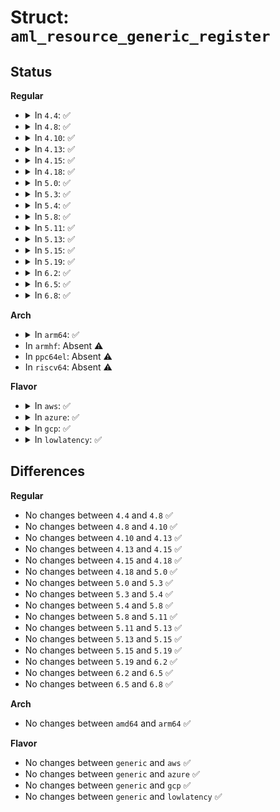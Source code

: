 # Struct: <code>aml_resource_generic_register</code>

## Status
<b>Regular</b>
<ul>
<li>
<details>
<summary>In <code>4.4</code>: ✅</summary>

```c
struct aml_resource_generic_register {
    u8 descriptor_type;
    u16 resource_length;
    u8 address_space_id;
    u8 bit_width;
    u8 bit_offset;
    u8 access_size;
    u64 address;
};
```
</details>
</li>
<li>
<details>
<summary>In <code>4.8</code>: ✅</summary>

```c
struct aml_resource_generic_register {
    u8 descriptor_type;
    u16 resource_length;
    u8 address_space_id;
    u8 bit_width;
    u8 bit_offset;
    u8 access_size;
    u64 address;
};
```
</details>
</li>
<li>
<details>
<summary>In <code>4.10</code>: ✅</summary>

```c
struct aml_resource_generic_register {
    u8 descriptor_type;
    u16 resource_length;
    u8 address_space_id;
    u8 bit_width;
    u8 bit_offset;
    u8 access_size;
    u64 address;
};
```
</details>
</li>
<li>
<details>
<summary>In <code>4.13</code>: ✅</summary>

```c
struct aml_resource_generic_register {
    u8 descriptor_type;
    u16 resource_length;
    u8 address_space_id;
    u8 bit_width;
    u8 bit_offset;
    u8 access_size;
    u64 address;
};
```
</details>
</li>
<li>
<details>
<summary>In <code>4.15</code>: ✅</summary>

```c
struct aml_resource_generic_register {
    u8 descriptor_type;
    u16 resource_length;
    u8 address_space_id;
    u8 bit_width;
    u8 bit_offset;
    u8 access_size;
    u64 address;
};
```
</details>
</li>
<li>
<details>
<summary>In <code>4.18</code>: ✅</summary>

```c
struct aml_resource_generic_register {
    u8 descriptor_type;
    u16 resource_length;
    u8 address_space_id;
    u8 bit_width;
    u8 bit_offset;
    u8 access_size;
    u64 address;
};
```
</details>
</li>
<li>
<details>
<summary>In <code>5.0</code>: ✅</summary>

```c
struct aml_resource_generic_register {
    u8 descriptor_type;
    u16 resource_length;
    u8 address_space_id;
    u8 bit_width;
    u8 bit_offset;
    u8 access_size;
    u64 address;
};
```
</details>
</li>
<li>
<details>
<summary>In <code>5.3</code>: ✅</summary>

```c
struct aml_resource_generic_register {
    u8 descriptor_type;
    u16 resource_length;
    u8 address_space_id;
    u8 bit_width;
    u8 bit_offset;
    u8 access_size;
    u64 address;
};
```
</details>
</li>
<li>
<details>
<summary>In <code>5.4</code>: ✅</summary>

```c
struct aml_resource_generic_register {
    u8 descriptor_type;
    u16 resource_length;
    u8 address_space_id;
    u8 bit_width;
    u8 bit_offset;
    u8 access_size;
    u64 address;
};
```
</details>
</li>
<li>
<details>
<summary>In <code>5.8</code>: ✅</summary>

```c
struct aml_resource_generic_register {
    u8 descriptor_type;
    u16 resource_length;
    u8 address_space_id;
    u8 bit_width;
    u8 bit_offset;
    u8 access_size;
    u64 address;
};
```
</details>
</li>
<li>
<details>
<summary>In <code>5.11</code>: ✅</summary>

```c
struct aml_resource_generic_register {
    u8 descriptor_type;
    u16 resource_length;
    u8 address_space_id;
    u8 bit_width;
    u8 bit_offset;
    u8 access_size;
    u64 address;
};
```
</details>
</li>
<li>
<details>
<summary>In <code>5.13</code>: ✅</summary>

```c
struct aml_resource_generic_register {
    u8 descriptor_type;
    u16 resource_length;
    u8 address_space_id;
    u8 bit_width;
    u8 bit_offset;
    u8 access_size;
    u64 address;
};
```
</details>
</li>
<li>
<details>
<summary>In <code>5.15</code>: ✅</summary>

```c
struct aml_resource_generic_register {
    u8 descriptor_type;
    u16 resource_length;
    u8 address_space_id;
    u8 bit_width;
    u8 bit_offset;
    u8 access_size;
    u64 address;
};
```
</details>
</li>
<li>
<details>
<summary>In <code>5.19</code>: ✅</summary>

```c
struct aml_resource_generic_register {
    u8 descriptor_type;
    u16 resource_length;
    u8 address_space_id;
    u8 bit_width;
    u8 bit_offset;
    u8 access_size;
    u64 address;
};
```
</details>
</li>
<li>
<details>
<summary>In <code>6.2</code>: ✅</summary>

```c
struct aml_resource_generic_register {
    u8 descriptor_type;
    u16 resource_length;
    u8 address_space_id;
    u8 bit_width;
    u8 bit_offset;
    u8 access_size;
    u64 address;
};
```
</details>
</li>
<li>
<details>
<summary>In <code>6.5</code>: ✅</summary>

```c
struct aml_resource_generic_register {
    u8 descriptor_type;
    u16 resource_length;
    u8 address_space_id;
    u8 bit_width;
    u8 bit_offset;
    u8 access_size;
    u64 address;
};
```
</details>
</li>
<li>
<details>
<summary>In <code>6.8</code>: ✅</summary>

```c
struct aml_resource_generic_register {
    u8 descriptor_type;
    u16 resource_length;
    u8 address_space_id;
    u8 bit_width;
    u8 bit_offset;
    u8 access_size;
    u64 address;
};
```
</details>
</li>
</ul>
<b>Arch</b>
<ul>
<li>
<details>
<summary>In <code>arm64</code>: ✅</summary>

```c
struct aml_resource_generic_register {
    u8 descriptor_type;
    u16 resource_length;
    u8 address_space_id;
    u8 bit_width;
    u8 bit_offset;
    u8 access_size;
    u64 address;
};
```
</details>
</li>
<li>
In <code>armhf</code>: Absent ⚠️
</li>
<li>
In <code>ppc64el</code>: Absent ⚠️
</li>
<li>
In <code>riscv64</code>: Absent ⚠️
</li>
</ul>
<b>Flavor</b>
<ul>
<li>
<details>
<summary>In <code>aws</code>: ✅</summary>

```c
struct aml_resource_generic_register {
    u8 descriptor_type;
    u16 resource_length;
    u8 address_space_id;
    u8 bit_width;
    u8 bit_offset;
    u8 access_size;
    u64 address;
};
```
</details>
</li>
<li>
<details>
<summary>In <code>azure</code>: ✅</summary>

```c
struct aml_resource_generic_register {
    u8 descriptor_type;
    u16 resource_length;
    u8 address_space_id;
    u8 bit_width;
    u8 bit_offset;
    u8 access_size;
    u64 address;
};
```
</details>
</li>
<li>
<details>
<summary>In <code>gcp</code>: ✅</summary>

```c
struct aml_resource_generic_register {
    u8 descriptor_type;
    u16 resource_length;
    u8 address_space_id;
    u8 bit_width;
    u8 bit_offset;
    u8 access_size;
    u64 address;
};
```
</details>
</li>
<li>
<details>
<summary>In <code>lowlatency</code>: ✅</summary>

```c
struct aml_resource_generic_register {
    u8 descriptor_type;
    u16 resource_length;
    u8 address_space_id;
    u8 bit_width;
    u8 bit_offset;
    u8 access_size;
    u64 address;
};
```
</details>
</li>
</ul>

## Differences
<b>Regular</b>
<ul>
<li>
No changes between <code>4.4</code> and <code>4.8</code> ✅
</li>
<li>
No changes between <code>4.8</code> and <code>4.10</code> ✅
</li>
<li>
No changes between <code>4.10</code> and <code>4.13</code> ✅
</li>
<li>
No changes between <code>4.13</code> and <code>4.15</code> ✅
</li>
<li>
No changes between <code>4.15</code> and <code>4.18</code> ✅
</li>
<li>
No changes between <code>4.18</code> and <code>5.0</code> ✅
</li>
<li>
No changes between <code>5.0</code> and <code>5.3</code> ✅
</li>
<li>
No changes between <code>5.3</code> and <code>5.4</code> ✅
</li>
<li>
No changes between <code>5.4</code> and <code>5.8</code> ✅
</li>
<li>
No changes between <code>5.8</code> and <code>5.11</code> ✅
</li>
<li>
No changes between <code>5.11</code> and <code>5.13</code> ✅
</li>
<li>
No changes between <code>5.13</code> and <code>5.15</code> ✅
</li>
<li>
No changes between <code>5.15</code> and <code>5.19</code> ✅
</li>
<li>
No changes between <code>5.19</code> and <code>6.2</code> ✅
</li>
<li>
No changes between <code>6.2</code> and <code>6.5</code> ✅
</li>
<li>
No changes between <code>6.5</code> and <code>6.8</code> ✅
</li>
</ul>
<b>Arch</b>
<ul>
<li>
No changes between <code>amd64</code> and <code>arm64</code> ✅
</li>
</ul>
<b>Flavor</b>
<ul>
<li>
No changes between <code>generic</code> and <code>aws</code> ✅
</li>
<li>
No changes between <code>generic</code> and <code>azure</code> ✅
</li>
<li>
No changes between <code>generic</code> and <code>gcp</code> ✅
</li>
<li>
No changes between <code>generic</code> and <code>lowlatency</code> ✅
</li>
</ul>
